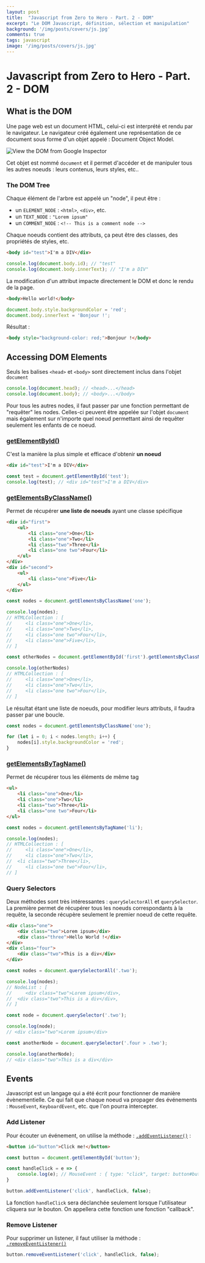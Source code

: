 ```yaml
---
layout: post
title:  "Javascript from Zero to Hero - Part. 2 - DOM"
excerpt: "Le DOM Javascript, définition, sélection et manipulation"
background: '/img/posts/covers/js.jpg'
comments: true
tags: javascript
image: '/img/posts/covers/js.jpg'
---
```


# Javascript from Zero to Hero - Part. 2 - DOM

## What is the DOM

Une page web est un document HTML, celui-ci est interprété et rendu par le navigateur. Le navigateur créé également une représentation de ce document sous forme d'un objet appelé : Document Object Model.

![View the DOM from Google Inspector](https://miro.medium.com/max/833/1*OvQuQdj-cqgIm62NztgTiA.png)

Cet objet est nommé `document` et il permet d'accéder et de manipuler tous les autres noeuds : leurs contenus, leurs styles, etc..

### The DOM Tree

Chaque élément de l'arbre est appelé un "node", il peut être :

* un `ELEMENT_NODE` : `<html>`, `<div>`, etc.
* un `TEXT_NODE` : `"Lorem ipsum"`
* un `COMMENT_NODE` : `<!-- This is a comment node -->`

Chaque noeuds contient des attributs, ça peut être des classes, des propriétés de styles, etc.

```html
<body id="test">I'm a DIV</div>
```

```js
console.log(document.body.id); // "test"
console.log(document.body.innerText); // "I'm a DIV"
```

La modification d'un attribut impacte directement le DOM et donc le rendu de la page.

```html
<body>Hello world!</body>
```

```js
document.body.style.backgroundColor = 'red';
document.body.innerText = 'Bonjour !';
```

Résultat :

```html
<body style="background-color: red;">Bonjour !</body>
```

## Accessing DOM Elements

Seuls les balises `<head>` et `<body>` sont directement inclus dans l'objet `document`

```js
console.log(document.head); // <head>...</head>
console.log(document.body); // <body>...</body>
```

Pour tous les autres nodes, il faut passer par une fonction permettant de "requêter" les nodes. Celles-ci peuvent être appelée sur l'objet `document` mais également sur n'importe quel noeud permettant ainsi de requêter seulement les enfants de ce noeud.

### [getElementById()](https://developer.mozilla.org/en-US/docs/Web/API/Document/getElementById)

C'est la manière la plus simple et efficace d'obtenir **un noeud**

```html
<div id="test">I'm a DIV</div>
```
```js
const test = document.getElementById('test');
console.log(test); // <div id="test">I'm a DIV</div>
```

### [getElementsByClassName()](https://developer.mozilla.org/en-US/docs/Web/API/Document/getElementsByClassName)

Permet de récupérer **une liste de noeuds** ayant une classe spécifique

```html
<div id="first">
    <ul>
        <li class="one">One</li>
        <li class="one">Two</li>
        <li class="two">Three</li>
        <li class="one two">Four</li>
    </ul>
</div>
<div id="second">
    <ul>
        <li class="one">Five</li>
    </ul>
</div>
```
```js
const nodes = document.getElementsByClassName('one');

console.log(nodes);
// HTMLCollection : [
//     <li class="one">One</li>,
//     <li class="one">Two</li>,
//     <li class="one two">Four</li>,
//     <li class="one">Five</li>,
// ]

const otherNodes = document.getElementById('first').getElementsByClassName('one');

console.log(otherNodes)
// HTMLCollection : [
//     <li class="one">One</li>,
//     <li class="one">Two</li>,
//     <li class="one two">Four</li>,
// ]
```

Le résultat étant une liste de noeuds, pour modifier leurs attributs, il faudra passer par une boucle.

```js
const nodes = document.getElementsByClassName('one');

for (let i = 0; i < nodes.length; i++) {
    nodes[i].style.backgroundColor = 'red';
}
```

### [getElementsByTagName()](https://developer.mozilla.org/en-US/docs/Web/API/Document/getElementsByTagName)

Permet de récupérer tous les éléments de même tag

```html
<ul>
    <li class="one">One</li>
    <li class="one">Two</li>
    <li class="two">Three</li>
    <li class="one two">Four</li>
</ul>
```

```js
const nodes = document.getElementsByTagName('li');

console.log(nodes);
// HTMLCollection : [
//     <li class="one">One</li>,
//     <li class="one">Two</li>,
//  <li class="two">Three</li>,
//     <li class="one two">Four</li>,
// ]
```

### Query Selectors

Deux méthodes sont très intéressantes : `querySelectorAll` et `querySelector`. La première permet de récupérer tous les noeuds correspondants à la requête, la seconde récupère seulement le premier noeud de cette requête.

```html
<div class="one">
    <div class="two">Lorem ipsum</div>
    <div class="three">Hello World !</div>
</div>
<div class="four">
    <div class="two">This is a div</div>
</div>
```

```js
const nodes = document.querySelectorAll('.two');

console.log(nodes);
// NodeList : [
//     <div class="two">Lorem ipsum</div>,
//  <div class="two">This is a div</div>,
// ]

const node = document.querySelector('.two');

console.log(node);
// <div class="two">Lorem ipsum</div>

const anotherNode = document.querySelector('.four > .two');

console.log(anotherNode);
// <div class="two">This is a div</div>
```

## Events

Javascript est un langage qui a été écrit pour fonctionner de manière évènementielle. Ce qui fait que chaque noeud va propager des événements : `MouseEvent`, `KeyboardEvent`, etc. que l'on pourra intercepter.

### Add Listener

Pour écouter un événement, on utilise la méthode : [`.addEventListener()`](https://developer.mozilla.org/en-US/docs/Web/API/EventTarget/addEventListener) :

```html
<button id="button">Click me!</button>
```
```js
const button = document.getElementById('button');

const handleClick = e => {
    console.log(e); // MouseEvent : { type: "click", target: button#button, ... }
}

button.addEventListener('click', handleClick, false);
```

La fonction `handleClick` sera déclanchée seulement lorsque l'utilisateur cliquera sur le bouton. On appellera cette fonction une fonction "callback".

### Remove Listener

Pour supprimer un listener, il faut utiliser la méthode : [`.removeEventListener()`](https://developer.mozilla.org/en-US/docs/Web/API/EventTarget/removeEventListener)

```js
button.removeEventListener('click', handleClick, false);
```
```